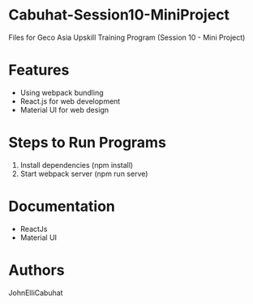 # Cabuhat-Session10-MiniProject
Files for Geco Asia Upskill Training Program (Session 10 - Mini Project)
# Features
 - Using webpack bundling
 - React.js for web development
 - Material UI for web design
# Steps to Run Programs
1. Install dependencies (npm install)
2. Start webpack server (npm run serve)
# Documentation
- ReactJs
- Material UI
# Authors
JohnElliCabuhat
